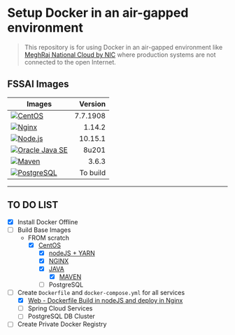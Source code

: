 # Setup Docker in an air-gapped environment
> This repository is for using Docker in an air-gapped environment like [MeghRaj National Cloud by NIC](https://cloud.gov.in) where production systems are not connected to the open Internet.

## FSSAI Images

| Images | Version |
|-------|--------:|
|[![CentOS](https://img.shields.io/docker/pulls/fssai/centos.svg?link=https://hub.docker.com/r/fssai/centos&colorB=green&label=CentOS&logoColor=brightgreen&style=popout-square&logo=linux)](https://hub.docker.com/r/fssai/centos) | 7.7.1908 |
|[![Nginx](https://img.shields.io/docker/pulls/fssai/nginx.svg?colorB=green&label=Nginx&logoColor=brightgreen&style=popout-square&logo=nginx)](https://hub.docker.com/r/fssai/nginx) | 1.14.2 |
|[![Node.js](https://img.shields.io/docker/pulls/fssai/node.svg?colorB=green&label=Node.js&logoColor=brightgreen&style=popout-square&logo=Node.js)](https://hub.docker.com/r/fssai/node) | 10.15.1 |
|[![Oracle Java SE](https://img.shields.io/docker/pulls/fssai/java.svg?colorB=green&label=Java&logoColor=brightgreen&style=popout-square&logo=java)](https://hub.docker.com/r/fssai/java) | 8u201 |
|[![Maven](https://img.shields.io/docker/pulls/fssai/maven.svg?colorB=green&label=Maven&logoColor=brightgreen&style=popout-square&logo=khan%20academy)](https://hub.docker.com/r/fssai/maven) | 3.6.3 |
|[![PostgreSQL](https://img.shields.io/docker/pulls/fssai/postgres.svg?colorB=green&label=PostgreSQL&logoColor=brightgreen&style=popout-square&logo=postgresql)](https://hub.docker.com/r/fssai/postgres) |To build|

----------------
## TO DO LIST
- [x] Install Docker Offline
- [ ] Build Base Images
  - FROM scratch
    - [x] [CentOS](https://hub.docker.com/r/fssai/centos)
      - [x] [nodeJS + YARN](https://hub.docker.com/r/fssai/node)
      - [x] [NGINX](https://hub.docker.com/r/fssai/nginx)
      - [x] [JAVA](https://hub.docker.com/r/fssai/java)
        - [x] [MAVEN](https://hub.docker.com/r/fssai/maven)
      - [ ] PostgreSQL
- [ ] Create `Dockerfile` and `docker-compose.yml` for all services
  - [x] [Web - Dockerfile Build in nodeJS and deploy in Nginx](./app/web/Dockerfile)
  - [ ] Spring Cloud Services
  - [ ] PostgreSQL DB Cluster  
- [ ] Create Private Docker Registry
